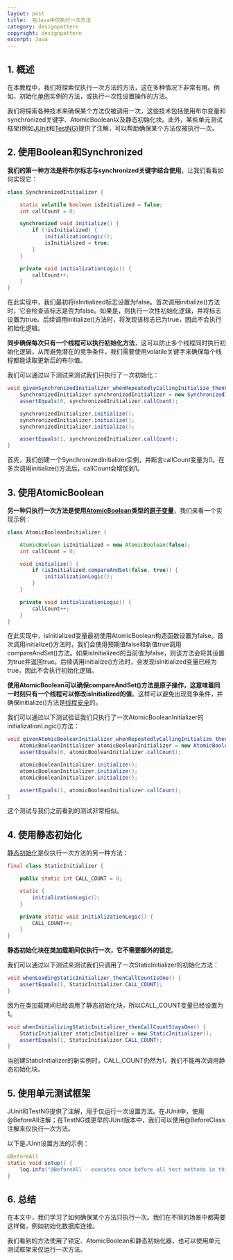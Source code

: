 ```yaml
---
layout: post
title:  在Java中仅执行一次方法
category: designpattern
copyright: designpattern
excerpt: Java
---
```


## 1. 概述

在本教程中，我们将探索仅执行一次方法的方法，这在多种情况下非常有用。例如，初始化[单例](https://www.baeldung.com/java-singleton)实例的方法，或执行一次性设置操作的方法。

我们将探索各种技术来确保某个方法仅被调用一次，这些技术包括使用布尔变量和synchronized关键字、AtomicBoolean以及静态初始化块。此外，某些单元测试框架(例如[JUnit](https://www.baeldung.com/junit-5)和[TestNG)](https://www.baeldung.com/testng)提供了注解，可以帮助确保某个方法仅被执行一次。

## 2. 使用Boolean和Synchronized

**我们的第一种方法是将布尔标志与synchronized关键字结合使用**，让我们看看如何实现它：

```java
class SynchronizedInitializer {

    static volatile boolean isInitialized = false;
    int callCount = 0;

    synchronized void initialize() {
        if (!isInitialized) {
            initializationLogic();
            isInitialized = true;
        }
    }

    private void initializationLogic() {
        callCount++;
    }
}
```

在此实现中，我们最初将isInitialized标志设置为false。首次调用initialize()方法时，它会检查该标志是否为false。如果是，则执行一次性初始化逻辑，并将标志设置为true。后续调用initialize()方法时，将发现该标志已为true，因此不会执行初始化逻辑。

**同步确保每次只有一个线程可以执行初始化方法**，这可以防止多个线程同时执行初始化逻辑，从而避免潜在的竞争条件，我们需要使用volatile关键字来确保每个线程都能读取更新后的布尔值。

我们可以通过以下测试来测试我们只执行了一次初始化：

```java
void givenSynchronizedInitializer_whenRepeatedlyCallingInitialize_thenCallCountIsOne() {
    SynchronizedInitializer synchronizedInitializer = new SynchronizedInitializer();
    assertEquals(0, synchronizedInitializer.callCount);

    synchronizedInitializer.initialize();
    synchronizedInitializer.initialize();
    synchronizedInitializer.initialize();

    assertEquals(1, synchronizedInitializer.callCount);
}
```

首先，我们创建一个SynchronizedInitializer实例，并断言callCount变量为0。在多次调用initialize()方法后，callCount会增加到1。

## 3. 使用AtomicBoolean

**另一种只执行一次方法是使用[AtomicBoolean](https://www.baeldung.com/java-atomic-variables)类型的[原子变量](https://www.baeldung.com/java-atomic-variables)**，我们来看一个实现示例：

```java
class AtomicBooleanInitializer {

    AtomicBoolean isInitialized = new AtomicBoolean(false);
    int callCount = 0;

    void initialize() {
        if (isInitialized.compareAndSet(false, true)) {
            initializationLogic();
        }
    }

    private void initializationLogic() {
        callCount++;
    }
}
```

在此实现中，isInitialized变量最初使用AtomicBoolean构造函数设置为false。首次调用initialize()方法时，我们会使用预期值false和新值true调用compareAndSet()方法。如果isInitialized的当前值为false，则该方法会将其设置为true并返回true。后续调用initialize()方法时，会发现isInitialized变量已经为true，因此不会执行初始化逻辑。

**使用AtomicBoolean可以确保compareAndSet()方法是原子操作，这意味着同一时刻只有一个线程可以修改isInitialized的值**。这样可以避免出现竞争条件，并确保initialize()方法是[线程安全](https://www.baeldung.com/java-thread-safety)的。

我们可以通过以下测试验证我们只执行了一次AtomicBooleanInitializer的initializationLogic()方法：

```java
void givenAtomicBooleanInitializer_whenRepeatedlyCallingInitialize_thenCallCountIsOne() {
    AtomicBooleanInitializer atomicBooleanInitializer = new AtomicBooleanInitializer();
    assertEquals(0, atomicBooleanInitializer.callCount);

    atomicBooleanInitializer.initialize();
    atomicBooleanInitializer.initialize();
    atomicBooleanInitializer.initialize();

    assertEquals(1, atomicBooleanInitializer.callCount);
}
```

这个测试与我们之前看到的测试非常相似。

## 4. 使用静态初始化

[静态初始化](https://www.baeldung.com/java-static-instance-initializer-blocks)是仅执行一次方法的另一种方法：

```java
final class StaticInitializer {

    public static int CALL_COUNT = 0;

    static {
        initializationLogic();
    }

    private static void initializationLogic() {
        CALL_COUNT++;
    }
}
```

**静态初始化块在类加载期间仅执行一次，它不需要额外的锁定**。

我们可以通过以下测试来测试我们只调用了一次StaticInitializer的初始化方法：

```java
void whenLoadingStaticInitializer_thenCallCountIsOne() {
    assertEquals(1, StaticInitializer.CALL_COUNT);
}
```

因为在类加载期间已经调用了静态初始化块，所以CALL_COUNT变量已经设置为1。

```java
void whenInitializingStaticInitializer_thenCallCountStaysOne() {
    StaticInitializer staticInitializer = new StaticInitializer();
    assertEquals(1, StaticInitializer.CALL_COUNT);
}
```

当创建StaticInitializer的新实例时，CALL_COUNT仍然为1，我们不能再次调用静态初始化块。

## 5. 使用单元测试框架

JUnit和TestNG提供了注解，用于仅运行一次设置方法。在JUnit中，使用@BeforeAll注解；在TestNG或更早的JUnit版本中，我们可以使用@BeforeClass注解来仅执行一次方法。

以下是JUnit设置方法的示例：

```java
@BeforeAll
static void setup() {
    log.info("@BeforeAll - executes once before all test methods in this class");
}
```

## 6. 总结

在本文中，我们学习了如何确保某个方法只执行一次。我们在不同的场景中都需要这样做，例如初始化数据库连接。

我们看到的方法使用了锁定、AtomicBoolean和静态初始化器，也可以使用单元测试框架来仅运行一次方法。